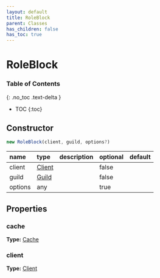 ```yaml
---
layout: default
title: RoleBlock
parent: Classes
has_children: false
has_toc: true
---
```


# RoleBlock
### Table of Contents
{: .no_toc .text-delta }

- TOC
{:toc}
## Constructor
```js
new RoleBlock(client, guild, options?)
```
| name | type | description | optional | default |
|:-----|:-----|:------------|:---------|:--------|
| client | [Client](classes/Client) |  | false |  |
| guild | [Guild](classes/Guild) |  | false |  |
| options | any |  | true |  |

## Properties
### cache
**Type:** [Cache](classes/Cache)

### client
**Type:** [Client](classes/Client)

